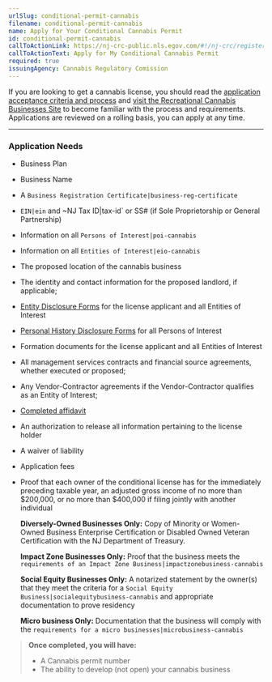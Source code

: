```yaml
---
urlSlug: conditional-permit-cannabis
filename: conditional-permit-cannabis
name: Apply for Your Conditional Cannabis Permit
id: conditional-permit-cannabis
callToActionLink: https://nj-crc-public.nls.egov.com/#!/nj-crc/register
callToActionText: Apply for My Conditional Cannabis Permit
required: true
issuingAgency: Cannabis Regulatory Comission
---
```


If you are looking to get a cannabis license, you should read the [application acceptance criteria and process](https://www.nj.gov/cannabis/documents/businesses/personal-use/Final%20Notice%20of%20Application%20Acceptance.pdf) and [visit the Recreational Cannabis Businesses Site](https://www.nj.gov/cannabis/businesses/index.shtml) to become familiar with the process and requirements. Applications are reviewed on a rolling basis, you can apply at any time.

---

### Application Needs

- Business Plan
- Business Name
- A `Business Registration Certificate|business-reg-certificate`
- `EIN|ein` and ~NJ Tax ID|tax-id` or SS# (if Sole Proprietorship or General Partnership)
- Information on all `Persons of Interest|poi-cannabis`
- Information on all `Entities of Interest|eio-cannabis`
- The proposed location of the cannabis business
- The identity and contact information for the proposed landlord, if applicable;
- [Entity Disclosure Forms](https://www.nj.gov/cannabis/documents/businesses/personal-use/CRC%20Entity%20Disclosure%20Form%20Fillable.pdf) for the license applicant and all Entities of Interest
- [Personal History Disclosure Forms](https://www.nj.gov/cannabis/documents/businesses/personal-use/Personal%20History%20Disclosure%20Form.pdf) for all Persons of Interest
- Formation documents for the license applicant and all Entities of Interest
- All management services contracts and financial source agreements, whether executed or proposed;
- Any Vendor-Contractor agreements if the Vendor-Contractor qualifies as an Entity of Interest;
- [Completed affidavit](https://www.nj.gov/cannabis/documents/businesses/personal-use/Cannabis%20Business%20Applicant%20Affidavit%20Waiver%20Release.pdf)
- An authorization to release all information pertaining to the license holder
- A waiver of liability
- Application fees
- Proof that each owner of the conditional license has for the immediately preceding taxable year, an adjusted gross income of no more than $200,000, or no more than $400,000 if filing jointly with another individual

  **Diversely-Owned Businesses Only:** Copy of Minority or Women-Owned Business Enterprise Certification or Disabled Owned Veteran Certification with the NJ Department of Treasury.

  **Impact Zone Businesses Only:** Proof that the business meets the `requirements of an Impact Zone Business|impactzonebusiness-cannabis`

  **Social Equity Businesses Only:**
  A notarized statement by the owner(s) that they meet the
  criteria for a `Social Equity Business|socialequitybusiness-cannabis` and appropriate documentation to prove residency

  **Micro business Only:** Documentation that the business will comply with the `requirements for a micro businesses|microbusiness-cannabis`

> **Once completed, you will have:**
>
> - A Cannabis permit number
> - The ability to develop (not open) your cannabis business
